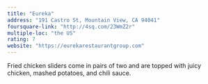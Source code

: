 ```yaml
---
title: "Eureka"
address: "191 Castro St, Mountain View, CA 94041"
foursquare-link: "http://4sq.com/23WmZ2r"
multiple-loc: "the US"
rating: 7
website: "https://eurekarestaurantgroup.com"
---
```


Fried chicken sliders come in pairs of two and are topped with juicy chicken, mashed potatoes, and chili sauce.
